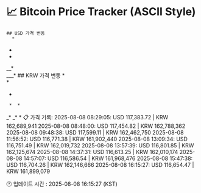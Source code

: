 # 📈 Bitcoin Price Tracker (ASCII Style)
    ## USD 가격 변동 
      *       
 *        
*         
          
          
          
   __*    
      ___*
    ## KRW 가격 변동
     *        
*         
          
  *       
          
          
     *  * 
   _* _* *
    📋 가격 기록:
    2025-08-08 08:29:05: USD 117,383.72 | KRW 162,689,941
2025-08-08 08:48:00: USD 117,454.82 | KRW 162,788,362
2025-08-08 09:48:38: USD 117,599.11 | KRW 162,462,750
2025-08-08 11:56:52: USD 116,771.38 | KRW 161,902,440
2025-08-08 13:09:34: USD 116,751.49 | KRW 162,019,732
2025-08-08 13:57:39: USD 116,801.85 | KRW 162,125,674
2025-08-08 14:37:31: USD 116,613.25 | KRW 162,010,174
2025-08-08 14:57:07: USD 116,586.54 | KRW 161,968,476
2025-08-08 15:47:38: USD 116,704.26 | KRW 162,146,666
2025-08-08 16:15:27: USD 116,654.47 | KRW 161,899,079
    
🕐 업데이트 시간 : 2025-08-08 16:15:27 (KST)
